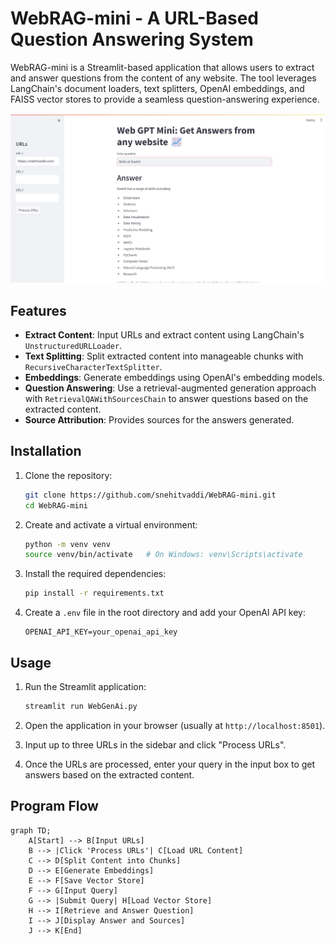 # WebRAG-mini - A URL-Based Question Answering System
WebRAG-mini is a Streamlit-based application that allows users to extract and answer questions from the content of any website. The tool leverages LangChain's document loaders, text splitters, OpenAI embeddings, and FAISS vector stores to provide a seamless question-answering experience.

![WebRAG-mini](image.png)

## Features

- **Extract Content**: Input URLs and extract content using LangChain's `UnstructuredURLLoader`.
- **Text Splitting**: Split extracted content into manageable chunks with `RecursiveCharacterTextSplitter`.
- **Embeddings**: Generate embeddings using OpenAI's embedding models.
- **Question Answering**: Use a retrieval-augmented generation approach with `RetrievalQAWithSourcesChain` to answer questions based on the extracted content.
- **Source Attribution**: Provides sources for the answers generated.

## Installation

1. Clone the repository:
    ```bash
    git clone https://github.com/snehitvaddi/WebRAG-mini.git
    cd WebRAG-mini
    ```

2. Create and activate a virtual environment:
    ```bash
    python -m venv venv
    source venv/bin/activate   # On Windows: venv\Scripts\activate
    ```

3. Install the required dependencies:
    ```bash
    pip install -r requirements.txt
    ```

4. Create a `.env` file in the root directory and add your OpenAI API key:
    ```
    OPENAI_API_KEY=your_openai_api_key
    ```

## Usage

1. Run the Streamlit application:
    ```bash
    streamlit run WebGenAi.py
    ```

2. Open the application in your browser (usually at `http://localhost:8501`).

3. Input up to three URLs in the sidebar and click "Process URLs".

4. Once the URLs are processed, enter your query in the input box to get answers based on the extracted content.

## Program Flow

```mermaid
graph TD;
    A[Start] --> B[Input URLs]
    B --> |Click 'Process URLs'| C[Load URL Content]
    C --> D[Split Content into Chunks]
    D --> E[Generate Embeddings]
    E --> F[Save Vector Store]
    F --> G[Input Query]
    G --> |Submit Query| H[Load Vector Store]
    H --> I[Retrieve and Answer Question]
    I --> J[Display Answer and Sources]
    J --> K[End]
